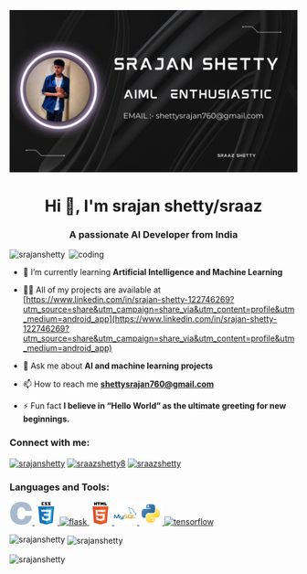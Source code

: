 ![logo](https://github.com/SRAJANSHETTY8/SRAAZ-SHETTY/blob/416ed27351d5e4fc67f68d3a1e3596a7e0019f70/SRAAZ-SHETTY.png)
<h1 align="center">Hi 👋, I'm srajan shetty/sraaz</h1>
<h3 align="center">A passionate AI Developer from India</h3>
<img align="right"alt="coding"width="400" src="https://user-images.githubusercontent.com/55389276/140866485-8fb1c876-9a8f-4d6a-98dc-08c4981eaf70.gif">

<p align="left"> <img src="https://komarev.com/ghpvc/?username=srajanshetty&label=Profile%20views&color=0e75b6&style=flat" alt="srajanshetty" /> </p>

- 🌱 I’m currently learning **Artificial Intelligence and Machine Learning**

- 👨‍💻 All of my projects are available at [https://www.linkedin.com/in/srajan-shetty-122746269?utm_source=share&utm_campaign=share_via&utm_content=profile&utm_medium=android_app](https://www.linkedin.com/in/srajan-shetty-122746269?utm_source=share&utm_campaign=share_via&utm_content=profile&utm_medium=android_app)

- 💬 Ask me about **AI and machine learning projects**

- 📫 How to reach me **shettysrajan760@gmail.com**

- ⚡ Fun fact **I believe in “Hello World” as the ultimate greeting for new beginnings.**

<h3 align="left">Connect with me:</h3>
<p align="left">
<a href="[https://linkedin.com/in/srajanshetty](https://www.linkedin.com/in/srajan-shetty-122746269?utm_source=share&utm_campaign=share_via&utm_content=profile&utm_medium=android_app)" target="blank"><img align="center" src="https://raw.githubusercontent.com/rahuldkjain/github-profile-readme-generator/master/src/images/icons/Social/linked-in-alt.svg" alt="srajanshetty" height="30" width="40" /></a>
<a href="https://kaggle.com/sraazshetty8" target="blank"><img align="center" src="https://raw.githubusercontent.com/rahuldkjain/github-profile-readme-generator/master/src/images/icons/Social/kaggle.svg" alt="sraazshetty8" height="30" width="40" /></a>
<a href="https://instagram.com/sraazshetty" target="blank"><img align="center" src="https://raw.githubusercontent.com/rahuldkjain/github-profile-readme-generator/master/src/images/icons/Social/instagram.svg" alt="sraazshetty" height="30" width="40" /></a>
</p>

<h3 align="left">Languages and Tools:</h3>
<p align="left"> <a href="https://www.cprogramming.com/" target="_blank" rel="noreferrer"> <img src="https://raw.githubusercontent.com/devicons/devicon/master/icons/c/c-original.svg" alt="c" width="40" height="40"/> </a> <a href="https://www.w3schools.com/css/" target="_blank" rel="noreferrer"> <img src="https://raw.githubusercontent.com/devicons/devicon/master/icons/css3/css3-original-wordmark.svg" alt="css3" width="40" height="40"/> </a> <a href="https://flask.palletsprojects.com/" target="_blank" rel="noreferrer"> <img src="https://www.vectorlogo.zone/logos/pocoo_flask/pocoo_flask-icon.svg" alt="flask" width="40" height="40"/> </a> <a href="https://www.w3.org/html/" target="_blank" rel="noreferrer"> <img src="https://raw.githubusercontent.com/devicons/devicon/master/icons/html5/html5-original-wordmark.svg" alt="html5" width="40" height="40"/> </a> <a href="https://www.mysql.com/" target="_blank" rel="noreferrer"> <img src="https://raw.githubusercontent.com/devicons/devicon/master/icons/mysql/mysql-original-wordmark.svg" alt="mysql" width="40" height="40"/> </a> <a href="https://www.python.org" target="_blank" rel="noreferrer"> <img src="https://raw.githubusercontent.com/devicons/devicon/master/icons/python/python-original.svg" alt="python" width="40" height="40"/> </a> <a href="https://www.tensorflow.org" target="_blank" rel="noreferrer"> <img src="https://www.vectorlogo.zone/logos/tensorflow/tensorflow-icon.svg" alt="tensorflow" width="40" height="40"/> </a> </p>

<p><img align="left" src="https://github-readme-stats.vercel.app/api/top-langs?username=srajanshetty&show_icons=true&locale=en&layout=compact" alt="srajanshetty" /></p>

<p>&nbsp;<img align="center" src="https://github-readme-stats.vercel.app/api?username=srajanshetty&show_icons=true&locale=en" alt="srajanshetty" /></p>

<p><img align="center" src="https://github-readme-streak-stats.herokuapp.com/?user=srajanshetty&" alt="srajanshetty" /></p>
